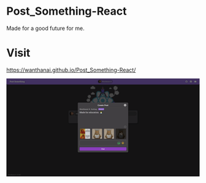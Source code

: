# Post_Something-React
Made for a good future for me.

# Visit
https://wanthanai.github.io/Post_Something-React/


![demo-image-gif](https://github.com/wanthanai/Post_Something-React/blob/main/public/demo.png)
